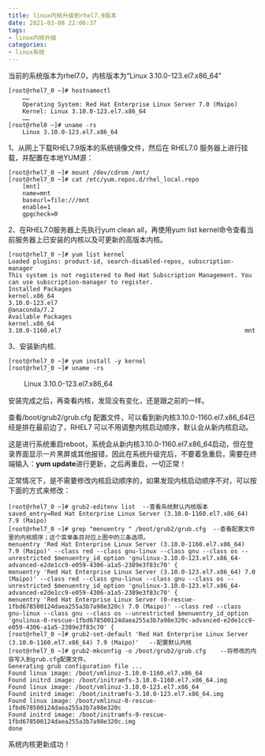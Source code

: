 ```yaml
---
title: linux内核升级到rhel7.9版本
date: 2021-03-08 22:06:37
tags:
- linux内核升级
categories:
- linux系统
---
```

当前的系统版本为rhel7.0，内核版本为“Linux 3.10.0-123.el7.x86_64”

<!--more-->

	[root@rhel7_0 ~]# hostnamectl
		……
		Operating System: Red Hat Enterprise Linux Server 7.0 (Maipo)
		Kernel: Linux 3.10.0-123.el7.x86_64
		……
	[root@rhel0 ~]# uname -rs
		Linux 3.10.0-123.el7.x86_64

1、从网上下载RHEL7.9版本的系统镜像文件，然后在 RHEL7.0 服务器上进行挂载，并配置在本地YUM源：

	[root@rhel7_0 ~]# mount /dev/cdrom /mnt/
	[root@rhel7_0 ~]# cat /etc/yum.repos.d/rhel_local.repo 
		[mnt]
		name=mnt
		baseurl=file:///mnt
		enable=1
		gpgcheck=0

2、在RHEL7.0服务器上先执行yum clean all，再使用yum list kernel命令查看当前服务器上已安装的内核以及可更新的高版本内核。

	[root@rhel7_0 ~]# yum list kernel
	Loaded plugins: product-id, search-disabled-repos, subscription-manager
	This system is not registered to Red Hat Subscription Management. You can use subscription-manager to register.
	Installed Packages
	kernel.x86_64                                                    3.10.0-123.el7                                                    @anaconda/7.2
	Available Packages
	kernel.x86_64                                                    3.10.0-1160.el7                                                    mnt          

3、安装新内核.

	[root@rhel7_0 ~]# yum install -y kernel   
	[root@rhel7_0 ~]# uname -rs
　　	Linux 3.10.0-123.el7.x86_64

安装完成之后，再查看内核，发现没有变化，还是跟之前的一样。

查看/boot/grub2/grub.cfg 配置文件，可以看到新内核3.10.0-1160.el7.x86_64已经是排在最前边了，RHEL7 可以不用调整内核启动顺序，默认会从新内核启动。

这是进行系统重启reboot，系统会从新内核3.10.0-1160.el7.x86_64启动，但在登录界面显示一片黑屏或其他报错，因此在系统升级完后，不要着急重启，需要在终端输入：**yum update**进行更新，之后再重启，一切正常！

正常情况下，是不需要修改内核启动顺序的，如果发现内核启动顺序不对，可以按下面的方式来修改：

	[root@rhel7_0 ~]# grub2-editenv list  --查看系统默认内核版本
	saved_entry=Red Hat Enterprise Linux Server (3.10.0-1160.el7.x86_64) 7.9 (Maipo)
	[root@rhel7_0 ~]# grep "menuentry " /boot/grub2/grub.cfg  --查看配置文件里的内核顺序；这个菜单条目对应上图中的三条选项。
	menuentry 'Red Hat Enterprise Linux Server (3.10.0-1160.el7.x86_64) 7.9 (Maipo)' --class red --class gnu-linux --class gnu --class os --unrestricted $menuentry_id_option 'gnulinux-3.10.0-123.el7.x86_64-advanced-e2de1cc9-e059-4306-a1a5-2389e3f83c70' {
	menuentry 'Red Hat Enterprise Linux Server (3.10.0-123.el7.x86_64) 7.0 (Maipo)' --class red --class gnu-linux --class gnu --class os --unrestricted $menuentry_id_option 'gnulinux-3.10.0-123.el7.x86_64-advanced-e2de1cc9-e059-4306-a1a5-2389e3f83c70' {
	menuentry 'Red Hat Enterprise Linux Server (0-rescue-1fbd678500124daea255a3b7a98e320c) 7.0 (Maipo)' --class red --class gnu-linux --class gnu --class os --unrestricted $menuentry_id_option 'gnulinux-0-rescue-1fbd678500124daea255a3b7a98e320c-advanced-e2de1cc9-e059-4306-a1a5-2389e3f83c70' {
	[root@rhel7_0 ~]# grub2-set-default 'Red Hat Enterprise Linux Server (3.10.0-1160.el7.x86_64) 7.9 (Maipo)'   --配置默认内核
	[root@rhel7_0 ~]# grub2-mkconfig -o /boot/grub2/grub.cfg    --将修改的内容写入到grub.cfg配置文件。
	Generating grub configuration file ...
	Found linux image: /boot/vmlinuz-3.10.0-1160.el7.x86_64
	Found initrd image: /boot/initramfs-3.10.0-1160.el7.x86_64.img
	Found linux image: /boot/vmlinuz-3.10.0-123.el7.x86_64
	Found initrd image: /boot/initramfs-3.10.0-123.el7.x86_64.img
	Found linux image: /boot/vmlinuz-0-rescue-1fbd678500124daea255a3b7a98e320c
	Found initrd image: /boot/initramfs-0-rescue-1fbd678500124daea255a3b7a98e320c.img
	done

系统内核更新成功！




